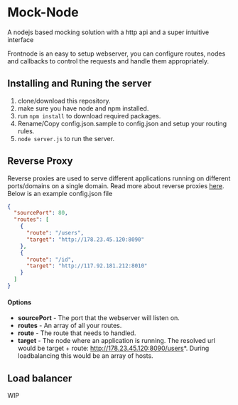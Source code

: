 # Mock-Node
A nodejs based mocking solution with a http api and a super intuitive interface

Frontnode is an easy to setup webserver, you can configure routes, nodes and callbacks to control
the requests and handle them appropriately.

## Installing and Runing the server
1. clone/download this repository.
2. make sure you have node and npm installed.
3. run <code>npm install</code> to download required packages.
4. Rename/Copy config.json.sample to config.json and setup your routing rules.
5. <code>node server.js</code> to run the server.

## Reverse Proxy
Reverse proxies are used to serve different applications running on different ports/domains on a single domain.
Read more about reverse proxies [here](https://en.wikipedia.org/wiki/Reverse_proxy).
Below is an example config.json file
```json
{
  "sourcePort": 80,
  "routes": [
    {
      "route": "/users",
      "target": "http://178.23.45.120:8090"
    },
    {
      "route": "/id",
      "target": "http://117.92.181.212:8010"
    }
  ]
}
```
#### Options

- **sourcePort** - The port that the webserver will listen on.
- **routes** - An array of all your routes.
- **route** - The route that needs to handled.
- **target** - The node where an application is running. The resolved url would be target + route: http://178.23.45.120:8090/users*. During loadbalancing this would be an array of hosts.

## Load balancer
WIP
